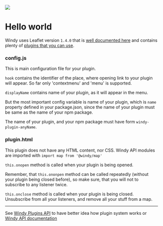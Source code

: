 ![](https://www.windy.com/img/windy-plugins/example01.gif)
# Hello world
Windy uses Leaflet version `1.4.0` that is [well documented here](https://leafletjs.com/reference-1.4.0.html) and contains plenty of [plugins that you can use](http://leafletjs.com/plugins.html).

### config.js
This is main configuration file for your plugin.

`hook` contains the identifier of the place, where opening link to your plugin will appear. So far only 'contextmenu' and 'menu' is supported.

`displayName` contains name of your plugin, as it will appear in the menu.

But the most important config variable is name of your plugin, which is `name` property defined in your package.json, since the name of your plugin must be same as the name of your npm package.

The name of your plugin, and your npm package must have form `windy-plugin-anyName`.

### plugin.html
This plugin does not have any HTML content, nor CSS. Windy API modules are imported with `import map from '@windy/map'`

`this.onopen` method is called when your plugin is being opened.

Remember, that `this.ononpen` method can be called repeatedly (without your plugin being closed before), so make sure, that you will not to subscribe
to any listener twice.

`this.onclose` method is called when your plugin is being closed. Unsubscribe from all your listeners, and remove all your stuff from a map.


-----------------

See [Windy Plugins API](../../docs/WINDY_PLUGIN.md) to have better idea how plugin system works or [Windy API documentation](../../docs/WINDY_API.md)
